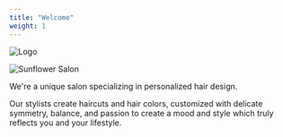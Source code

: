 ```yaml
---
title: "Welcome"
weight: 1
---
```


![Logo](images/logo.png)

![Sunflower Salon](images/hairdressers.webp)

We're a unique salon specializing in personalized hair design.

Our stylists create haircuts and hair colors, customized with delicate symmetry, balance, and passion to create a mood and style which truly reflects you and your lifestyle.
